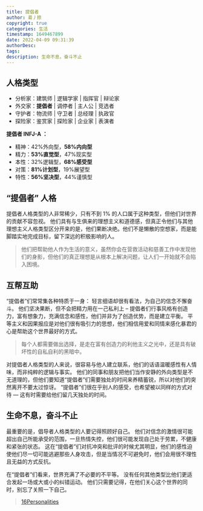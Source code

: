 ```yaml
---
title: 提倡者
author: 昜丿捺
copyright: true
categories: 生活
timestamp: 1649467899
date: 2022-04-09 09:31:39
authorDesc:
tags:
description: 生命不息，奋斗不止
---
```

## 人格类型
- 分析家：建筑师 | 逻辑学家 | 指挥官 | 辩论家
- 外交家：**提倡者** | 调停者 | 主人公 | 竞选者
- 守护者：物流师 | 守卫者 | 总经理 | 执政官
- 探险家：鉴赏家 | 探险家 | 企业家 | 表演者

**提倡者 INFJ-A ：**
- 精神：42%外向型，**58%内向型**
- 精力：**53%直觉型**，47%现实型
- 本性：32%逻辑型，**68%感受型**
- 对策：**81%计划型**，19%展望型
- 特性：**56%坚决型**，44%谨慎型

## “提倡者” 人格
提倡者人格类型的人非常稀少，只有不到 1% 的人口属于这种类型，但他们对世界的贡献不容忽视。 他们具有与生俱来的理想主义和道德感，但真正令他们与其他理想主义人格类型区分开来的是，他们果断决绝。他们不是懒散的空想家，而是能脚踏实地完成目标，留下深远的积极影响的人。

> 他们把帮助他人作为生活的意义，虽然你会在营救活动和慈善工作中发现他们的身影，但他们的真正理想是从根本上解决问题，让人们一开始就不会陷入困境。

## 互帮互助
“提倡者”们常常集各种特质于一身： 轻言细语却很有看法，为自己的信念不懈奋斗。 他们坚决果断，但不会把精力用在一己私利上 – 提倡者们行事风格有创造力，富有想象力，充满信念和感性，他们并非为了创造优势，而是建立平衡。 平等主义和因果报应是对他们很有吸引力的思想，他们相信用爱和同情来感化暴君的心是帮助这个世界最好的方式。

> 每个人都需要做出选择，是走在富有创造力的利他主义之光中，还是具有破坏性的自私自利的黑暗中。

对提倡者人格类型的人来说，很容易与他人建立联系，他们的话语温暖感性有人情味，而非纯粹的逻辑与事实。 他们的同事和朋友把他们当作安静的外向类型是不无道理的，但他们要知道“提倡者”们需要独处的时间来养精蓄锐，所以对他们的突然离开不要太过惊讶。 “提倡者”们很在乎别人的感受，也希望被以同样的方式对待 — 这有时需要给他们留几天独处的时间。

## 生命不息，奋斗不止
最重要的是，倡导者人格类型的人要记得照顾好自己。 他们对信念的激情很可能超出自己所能承受的范围，一旦热情失控，他们很可能发现自己处于劳累，不健康和紧张的状态。 这在“提倡者”们对抗冲突和批评的时候尤其明显，他们的感性迫使他们尽一切可能逃避那些人身攻击，但是当情况不可避免时，他们会用很不理性且无益的方式反抗。

在“提倡者”们看来，世界充满了不必要的不平等。 没有任何其他类型比他们更适合发起一场或大或小的纠错运动。 他们只需要记得，在他们关心这个世界的同时，别忘了关照一下自己。


> [16Personalities](https://www.16personalities.com/ch)